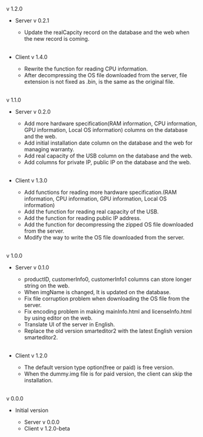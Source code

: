 v 1.2.0

- Server v 0.2.1

	- Update the realCapcity record on the database and the web when the new record is coming.
	<br/>

- Client v 1.4.0

	- Rewrite the function for reading CPU information.
	- After decompressing the OS file downloaded from the server, file extension is not fixed as .bin, is the same as the original file. 
	<br/>

v 1.1.0

- Server v 0.2.0

    - Add more hardware specification(RAM information, CPU information, GPU information, Local OS information) columns on the database and the web.
    - Add initial installation date column on the database and the web for managing warranty.
    - Add real capacity of the USB column on the database and the web.
    - Add columns for private IP, public IP on the database and the web.
    <br/>
- Client v 1.3.0

    - Add functions for reading more hardware specification.(RAM information, CPU information, GPU information, Local OS information)
    - Add the function for reading real capacity of the USB.
    - Add the function for reading public IP address.
    - Add the function for decompressing the zipped OS file downloaded from the server.
    - Modify the way to write the OS file downloaded from the server.
    <br/>

v 1.0.0

- Server v 0.1.0

    - productID, customerInfo0, customerInfo1 columns can store longer string on the web.
    - When imgName is changed, It is updated on the database.
    - Fix file corruption problem when downloading the OS file from the server.
    - Fix encoding problem in making mainInfo.html and licenseInfo.html by using editor on the web.
    - Translate UI of the server in English.
    - Replace the old version smarteditor2 with the latest English version smarteditor2.
    <br/>
- Client v 1.2.0

    - The default version type option(free or paid) is free version.
    - When the dummy.img file is for paid version, the client can skip the installation.
    <br/>

v 0.0.0

- Initial version

    - Server v 0.0.0
    - Client v 1.2.0-beta